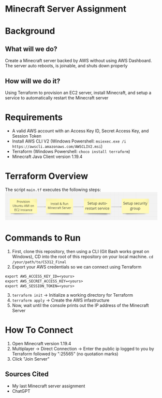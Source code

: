 # Minecraft Server Assignment
 
# Background
## What will we do?
Create a Minecraft server backed by AWS without using AWS Dashboard. The server auto reboots, is joinable, and shuts down properly
## How will we do it?
Using Terraform to provision an EC2 server, install Minecraft, and setup a service to automatically restart the Minecraft server
# Requirements
- A valid AWS account with an Access Key ID, Secret Access Key, and Session Token
- Install AWS CLI V2 (Windows Powershell: `msiexec.exe /i https://awscli.amazonaws.com/AWSCLIV2.msi`)
- Terraform (Windows Powershell: `choco install terraform`)
- Minecraft Java Client version 1.19.4
# Terraform Overview
The script `main.tf` executes the following steps:
![Alt text](/images/diagram1.png?raw=true)

# Commands to Run
1. First, clone this repository, then using a CLI (Git Bash works great on Windows), CD into the root of this repository on your local machine.
`cd /your/path/to/CS312_Final`
2. Export your AWS credentials so we can connect using Terraform
``` 
export AWS_ACCESS_KEY_ID=<yours>
export AWS_SECRET_ACCESS_KEY=<yours>
export AWS_SESSION_TOKEN=<yours>
```
3. `terraform init` -> Initialize a working directory for Terraform
4. `terraform apply` -> Create the AWS infastructure
5. Now, wait until the console prints out the IP address of the Minecraft Server

# How To Connect
1. Open Minecraft version 1.19.4
2. Multiplayer -> Direct Connection -> Enter the public ip logged to you by Terraform followed by ":25565" (no quotation marks)
3. Click "Join Server"

## Sources Cited
- My last Minecraft server assignment
- ChatGPT

